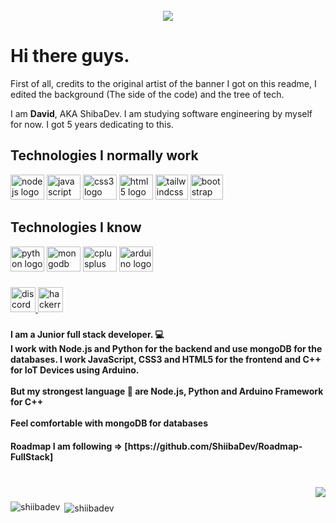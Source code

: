 <br clear="both">

<div align="center">
  <img height="" src="https://i.pinimg.com/originals/bf/03/d3/bf03d36d6d2c24ed8f89db865dba6bf7.png"  />
</div>

<h1><strong>Hi there guys.</strong></h1>
<p>First of all, credits to the original artist of the banner I got on this readme, I edited the background (The side of the code) and the tree of tech.</p>
<p>I am <strong>David</strong>, AKA ShibaDev. I am studying software engineering by myself for now. I got 5 years dedicating to this.</p>

###

<div align="left">
  <h2><strong>Technologies I normally work</strong></h2>
  <img src="https://cdn.jsdelivr.net/gh/devicons/devicon/icons/nodejs/nodejs-original.svg" height="40" width="54" alt="nodejs logo"  />
  <img src="https://cdn.jsdelivr.net/gh/devicons/devicon/icons/javascript/javascript-original.svg" height="40" width="54" alt="javascript logo"  />
  <img src="https://cdn.jsdelivr.net/gh/devicons/devicon/icons/css3/css3-original.svg" height="40" width="54" alt="css3 logo"  />
  <img src="https://cdn.jsdelivr.net/gh/devicons/devicon/icons/html5/html5-original.svg" height="40" width="54" alt="html5 logo"  />
  <img src="https://cdn.jsdelivr.net/gh/devicons/devicon/icons/tailwindcss/tailwindcss-original-wordmark.svg" height="40" width="52" alt="tailwindcss logo"  />
  <img src="https://cdn.jsdelivr.net/gh/devicons/devicon/icons/bootstrap/bootstrap-original.svg" height="40" width="52" alt="bootstrap logo"  />
</div>

<div align="left">
  <h2><strong>Technologies I know</strong></h2>
  <img src="https://cdn.jsdelivr.net/gh/devicons/devicon/icons/python/python-original.svg" height="40" width="54" alt="python logo"  />
  <img src="https://cdn.jsdelivr.net/gh/devicons/devicon/icons/mongodb/mongodb-original.svg" height="40" width="54" alt="mongodb logo"  />
  <img src="https://cdn.jsdelivr.net/gh/devicons/devicon/icons/cplusplus/cplusplus-original.svg" height="40" width="54" alt="cplusplus logo"  />
  <img src="https://cdn.jsdelivr.net/gh/devicons/devicon/icons/arduino/arduino-original.svg" height="40" width="54" alt="arduino logo"  />
</div>

###

<div align="left">
  <a href="https://discord.com/channels/ShibaDev#5421" target="_blank">
    <img src="https://img.shields.io/static/v1?message=Discord&logo=discord&label=&color=7289DA&logoColor=white&labelColor=&style=for-the-badge" height="40" alt="discord logo"  />
  </a>
  <a href="https://www.hackerrank.com/nekostrim" target="_blank">
    <img src="https://img.shields.io/static/v1?message=HackerRank&logo=hackerrank&label=&color=2EC866&logoColor=white&labelColor=&style=for-the-badge" height="40" alt="hackerrank logo"  />
  </a>
</div>

###

<h4 align="left">I am a Junior full stack developer. 💻<br>I work with Node.js and Python for the backend and use mongoDB for the databases. I work JavaScript, CSS3 and HTML5 for the frontend and C++ for IoT Devices using Arduino.<br><br>But my strongest language 🦾 are Node.js, Python and Arduino Framework for C++<br><br>Feel comfortable with mongoDB for databases</h4>

<h4 align="left">Roadmap I am following => [https://github.com/ShiibaDev/Roadmap-FullStack]</h4>

###

<br clear="both">

<img align="right" src="https://visitor-badge.laobi.icu/badge?page_id=ShiibaDev.ShiibaDev&left_color=blue&right_color=dimgray&left_text=Visits"  />

###

<p><img align="left" src="https://github-readme-stats.vercel.app/api/top-langs?username=shiibadev&show_icons=true&theme=onedark&locale=en&layout=compact" alt="shiibadev" /></p>

<p>&nbsp;<img align="center" src="https://github-readme-stats.vercel.app/api?username=shiibadev&show_icons=true&theme=onedark&locale=en" alt="shiibadev" /></p>

